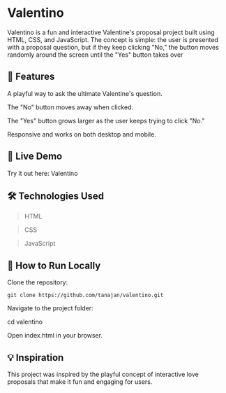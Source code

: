 # Valentino

Valentino is a fun and interactive Valentine's proposal project built using HTML, CSS, and JavaScript. The concept is simple: the user is presented with a proposal question, but if they keep clicking "No," the button moves randomly around the screen until the "Yes" button takes over

## 🎯 Features

A playful way to ask the ultimate Valentine's question.

The "No" button moves away when clicked.

The "Yes" button grows larger as the user keeps trying to click "No."

Responsive and works on both desktop and mobile.

## 🚀 Live Demo

Try it out here: Valentino

## 🛠️ Technologies Used

> HTML

> CSS

> JavaScript

## 📌 How to Run Locally

Clone the repository:
```
git clone https://github.com/tanajan/valentino.git
```

Navigate to the project folder:

cd valentino

Open index.html in your browser.

## 💡 Inspiration

This project was inspired by the playful concept of interactive love proposals that make it fun and engaging for users.


